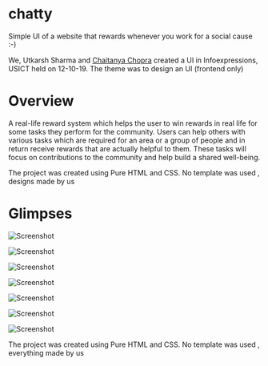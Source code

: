 # chatty
Simple UI of a website that rewards whenever you work for a social cause :-)

We, Utkarsh Sharma and [Chaitanya Chopra](www.instagram.com/chatty.chopra) created a UI in Infoexpressions, USICT held on 12-10-19. The theme was to design an UI (frontend only)
# Overview
A real-life reward system which helps the user to win rewards in real life for some tasks they perform for the community. Users can help others with various tasks which are required for an area or a group of people and in return receive rewards that are actually helpful to them. These tasks will focus on contributions to the community and help build a shared well-being.

The project was created using Pure HTML and CSS. No template was used , designs made by us

# Glimpses
![Screenshot](https://raw.githubusercontent.com/utkzas/chatty/master/Screenshot%20(66).png)

![Screenshot](https://raw.githubusercontent.com/utkzas/chatty/master/Screenshot%20(71).png)

![Screenshot](https://raw.githubusercontent.com/utkzas/chatty/master/Screenshot%20(72).png)

![Screenshot](https://raw.githubusercontent.com/utkzas/chatty/master/Screenshot%20(73).png)

![Screenshot](https://raw.githubusercontent.com/utkzas/chatty/master/Screenshot%20(70).png)

![Screenshot](https://raw.githubusercontent.com/utkzas/chatty/master/Screenshot%20(69).png)

![Screenshot](https://raw.githubusercontent.com/utkzas/chatty/master/Screenshot%20(67).png)


The project was created using Pure HTML and CSS. No template was used , everything made by us

